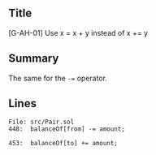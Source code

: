 ## Title
[G-AH-01] Use x = x + y instead of x += y

## Summary
The same for the `-=` operator.

## Lines
```solidity
File: src/Pair.sol
448:  balanceOf[from] -= amount;

453:  balanceOf[to] += amount;
```
